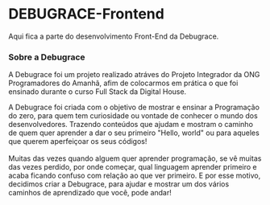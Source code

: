 # DEBUGRACE-Frontend

Aqui fica a parte do desenvolvimento Front-End da Debugrace.

<h3>Sobre a Debugrace </h3>

A Debugrace foi um projeto realizado atráves do Projeto Integrador da ONG Programadores do Amanhã, afim de colocarmos em prática o que foi ensinado durante o curso Full Stack da Digital House.

A Debugrace foi criada com o objetivo de mostrar e ensinar a Programação do zero, para quem tem curiosidade ou vontade de conhecer o mundo dos desenvolvedores.
Trazendo conteúdos que ajudam e mostram o caminho de quem quer aprender a dar o seu primeiro "Hello, world" ou para aqueles que querem aperfeiçoar os seus códigos!
<br/><br/>
Muitas das vezes quando alguem quer aprender programação, se vê muitas das vezes perdido, por onde começar, qual linguagem aprender primeiro e acaba ficando confuso com relação ao que ver primeiro. E por esse motivo, decidimos criar a Debugrace, para ajudar e mostrar um dos vários caminhos de aprendizado que você, pode andar!


